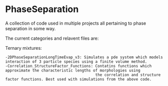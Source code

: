 # PhaseSeparation
A collection of code used in multiple projects all pertaining to phase separation in some way.

The current categories and relavent files are:

Ternary mixtures:

    -2DPhaseSeparationLongTimeEvap_v3: Simulates a pde system which models interaction of 3 particle species using a finite volume method. 
    -Correlation_StructureFactor_Functions: Contatins functions which approximate the characteristic lengths of morphologies using
                                            the correlation and structure factor functions. Best used with simulations from the above code.
